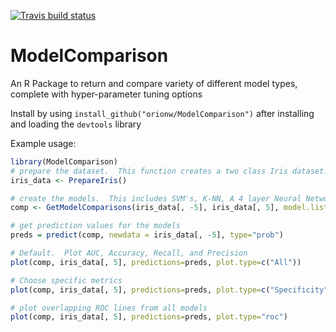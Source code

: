 <!-- badges: start -->
[![Travis build status](https://travis-ci.org/orionw/ModelComparison.svg?branch=master)](https://travis-ci.org/orionw/ModelComparison)
  <!-- badges: end -->
# ModelComparison
An R Package to return and compare variety of different model types, complete with hyper-parameter tuning options

Install by using `install_github("orionw/ModelComparison")` after installing and loading the `devtools` library

Example usage:
```R
library(ModelComparison)
# prepare the dataset.  This function creates a two class Iris dataset.
iris_data <- PrepareIris()

# create the models.  This includes SVM's, K-NN, A 4 layer Neural Network, and Linear or Logistic Regression.
comp <- GetModelComparisons(iris_data[, -5], iris_data[, 5], model.list = "all")

# get prediction values for the models
preds = predict(comp, newdata = iris_data[, -5], type="prob")

# Default.  Plot AUC, Accuracy, Recall, and Precision
plot(comp, iris_data[, 5], predictions=preds, plot.type=c("All"))

# Choose specific metrics
plot(comp, iris_data[, 5], predictions=preds, plot.type=c("Specificity", "Precision", "AUC", "Recall", "Detection Rate"))

# plot overlapping ROC lines from all models
plot(comp, iris_data[, 5], predictions=preds, plot.type="roc")

```
